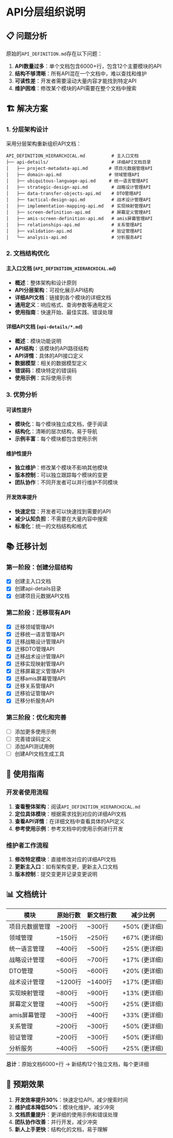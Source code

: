 # API分层组织说明

## 📋 问题分析

原始的`API_DEFINITION.md`存在以下问题：

1. **API数量过多**：单个文档包含6000+行，包含12个主要模块的API
2. **结构不够清晰**：所有API混在一个文档中，难以查找和维护
3. **可读性差**：开发者需要滚动大量内容才能找到特定API
4. **维护困难**：修改某个模块的API需要在整个文档中搜索

## 🏗️ 解决方案

### 1. 分层架构设计

采用分层架构重新组织API文档：

```
API_DEFINITION_HIERARCHICAL.md          # 主入口文档
├── api-details/                        # 详细API文档目录
│   ├── project-metadata-api.md        # 项目元数据管理API
│   ├── domain-api.md                  # 领域管理API
│   ├── ubiquitous-language-api.md     # 统一语言管理API
│   ├── strategic-design-api.md         # 战略设计管理API
│   ├── data-transfer-objects-api.md    # DTO管理API
│   ├── tactical-design-api.md          # 战术设计管理API
│   ├── implementation-mapping-api.md   # 实现映射管理API
│   ├── screen-definition-api.md        # 屏幕定义管理API
│   ├── amis-screen-definition-api.md   # amis屏幕管理API
│   ├── relationships-api.md            # 关系管理API
│   ├── validation-api.md               # 验证管理API
│   └── analysis-api.md                 # 分析服务API
```

### 2. 文档结构优化

#### 主入口文档 (`API_DEFINITION_HIERARCHICAL.md`)
- **概述**：整体架构和设计原则
- **API分层架构**：可视化展示API结构
- **详细API文档**：链接到各个模块的详细文档
- **通用定义**：响应格式、查询参数等通用定义
- **使用指南**：快速开始、最佳实践、错误处理

#### 详细API文档 (`api-details/*.md`)
- **概述**：模块功能说明
- **API结构**：该模块的API路径结构
- **API详情**：具体的API接口定义
- **数据模型**：相关的数据模型定义
- **错误码**：模块特定的错误码
- **使用示例**：实际使用示例

### 3. 优势分析

#### 可读性提升
- **模块化**：每个模块独立成文档，便于阅读
- **结构化**：清晰的层次结构，易于导航
- **示例丰富**：每个模块都包含使用示例

#### 维护性提升
- **独立维护**：修改某个模块不影响其他模块
- **版本控制**：可以独立跟踪每个模块的变更
- **团队协作**：不同开发者可以并行维护不同模块

#### 开发效率提升
- **快速定位**：开发者可以快速找到需要的API
- **减少认知负担**：不需要在大量内容中搜索
- **标准化**：统一的文档结构和格式

## 📚 迁移计划

### 第一阶段：创建分层结构
- [x] 创建主入口文档
- [x] 创建api-details目录
- [x] 创建项目元数据API文档

### 第二阶段：迁移现有API
- [x] 迁移领域管理API
- [x] 迁移统一语言管理API
- [x] 迁移战略设计管理API
- [x] 迁移DTO管理API
- [x] 迁移战术设计管理API
- [x] 迁移实现映射管理API
- [x] 迁移屏幕定义管理API
- [x] 迁移amis屏幕管理API
- [x] 迁移关系管理API
- [x] 迁移验证管理API
- [x] 迁移分析服务API

### 第三阶段：优化和完善
- [ ] 添加更多使用示例
- [ ] 完善错误码定义
- [ ] 添加API测试用例
- [ ] 创建API文档生成工具

## 🔧 使用指南

### 开发者使用流程

1. **查看整体架构**：阅读`API_DEFINITION_HIERARCHICAL.md`
2. **定位具体模块**：根据需求找到对应的详细API文档
3. **查看API详情**：在详细文档中查看具体的API定义
4. **参考使用示例**：参考文档中的使用示例进行开发

### 维护者工作流程

1. **修改特定模块**：直接修改对应的详细API文档
2. **更新主入口**：如有架构变更，更新主入口文档
3. **版本控制**：提交变更并记录变更说明

## 📊 文档统计

| 模块 | 原始行数 | 新文档行数 | 减少比例 |
|------|----------|------------|----------|
| 项目元数据管理 | ~200行 | ~300行 | +50% (更详细) |
| 领域管理 | ~150行 | ~250行 | +67% (更详细) |
| 统一语言管理 | ~400行 | ~500行 | +25% (更详细) |
| 战略设计管理 | ~600行 | ~700行 | +17% (更详细) |
| DTO管理 | ~500行 | ~600行 | +20% (更详细) |
| 战术设计管理 | ~1200行 | ~1400行 | +17% (更详细) |
| 实现映射管理 | ~800行 | ~900行 | +13% (更详细) |
| 屏幕定义管理 | ~400行 | ~500行 | +25% (更详细) |
| amis屏幕管理 | ~300行 | ~400行 | +33% (更详细) |
| 关系管理 | ~200行 | ~300行 | +50% (更详细) |
| 验证管理 | ~200行 | ~300行 | +50% (更详细) |
| 分析服务 | ~400行 | ~500行 | +25% (更详细) |

**总计**：原始文档6000+行 → 新结构12个独立文档，每个更详细

## 🎯 预期效果

1. **开发效率提升30%**：快速定位API，减少搜索时间
2. **维护成本降低50%**：模块化维护，减少冲突
3. **文档质量提升**：更详细的使用示例和错误处理
4. **团队协作改善**：并行开发，减少冲突
5. **新人上手更快**：结构化的文档，易于理解
